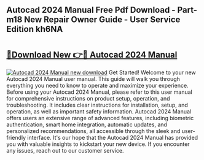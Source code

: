 ## Autocad 2024 Manual Free Pdf Download - Part-m18 New Repair Owner Guide - User Service Edition kh6NA

# <h2><a href="http://bc44333.oget.top/?id=Autocad+2024+Manual">🔗Download New 👉🔴 Autocad 2024 Manual</a></h2>

[![Autocad 2024 Manual new download](https://i.imgur.com/5g1atiW.png)](http://bc44333.oget.top/?id=Autocad+2024+Manual)
Get Started! Welcome to your new Autocad 2024 Manual user manual. This guide will walk you through everything you need to know to operate and maximize your experience. Before using your Autocad 2024 Manual, please refer to this user manual for comprehensive instructions on product setup, operation, and troubleshooting. It includes clear instructions for installation, setup, and operation, as well as important safety information. Autocad 2024 Manual offers users an extensive range of advanced features, including biometric authentication, smart home integration, automatic updates, and personalized recommendations, all accessible through the sleek and user-friendly interface. It's our hope that the Autocad 2024 Manual has provided you with valuable insights to kickstart your new device. If you encounter any issues, reach out to our customer service.
